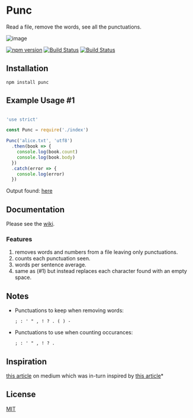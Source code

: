 # Punc
Read a file, remove the words, see all the punctuations.

![image](https://cloud.githubusercontent.com/assets/3915598/13369726/783be3d0-dc9c-11e5-846a-5f1ec6517966.png)

[![npm version](https://badge.fury.io/js/punc.svg)](https://badge.fury.io/js/punc)
[![Build Status](https://travis-ci.org/sgnl/punc.svg?branch=master)](https://travis-ci.org/sgnl/punc)
[![Build Status](https://travis-ci.org/sgnl/punc.svg?branch=master)](https://travis-ci.org/sgnl/punc)

## Installation
`npm install punc`

## Example Usage #1

```javascript

'use strict'

const Punc = require('./index')

Punc('alice.txt', 'utf8')
  .then(book => {
    console.log(book.count)
    console.log(book.body)
  })
  .catch(error => {
    console.log(error)
  })

```

Output found: [here][EXAMPLE_OUTPUT]

## Documentation
Please see the [wiki][WIKI].

### Features
  1. removes words and numbers from a file leaving only punctuations.
  1. counts each punctuation seen.
  1. words per sentence average.
  1. same as (#1) but instead replaces each character found with an empty space.

## Notes
  - Punctuations to keep when removing words:

    `; : ' " , ! ? . ( ) -`

  - Punctuations to use when counting occurances:

    `; : ' " , ! ? .`

## Inspiration
[this article][1] on medium which was in-turn inspired by [this article][2]*

## License
[MIT][LICENSE]

<!-- urls -->

[1]: https://medium.com/@neuroecology/punctuation-in-novels-8f316d542ec4#.6e7lvvwp8

[2]: http://www.c82.net/work/?id=347

[WIKI]: https://github.com/sgnl/punc/wiki/Usage

[EXAMPLE_OUTPUT]: https://gist.github.com/sgnl/cce4382fd9302515e838

[LICENSE]: https://github.com/sgnl/punc/blob/master/LICENSE

